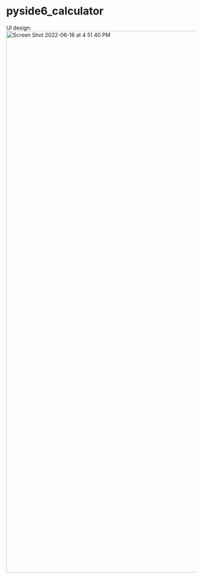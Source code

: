 # pyside6_calculator

UI design:
<img width="1440" alt="Screen Shot 2022-06-16 at 4 51 40 PM" src="https://user-images.githubusercontent.com/106062758/174068649-12afa455-6c52-4083-8246-d542c7d075e0.png">
